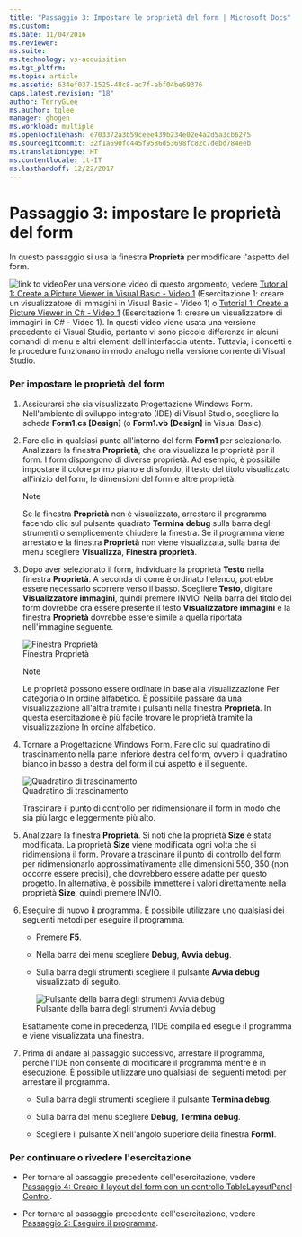 ```yaml
---
title: "Passaggio 3: Impostare le proprietà del form | Microsoft Docs"
ms.custom: 
ms.date: 11/04/2016
ms.reviewer: 
ms.suite: 
ms.technology: vs-acquisition
ms.tgt_pltfrm: 
ms.topic: article
ms.assetid: 634ef037-1525-48c8-ac7f-abf04be69376
caps.latest.revision: "18"
author: TerryGLee
ms.author: tglee
manager: ghogen
ms.workload: multiple
ms.openlocfilehash: e703372a3b59ceee439b234e02e4a2d5a3cb6275
ms.sourcegitcommit: 32f1a690fc445f9586d53698fc82c7debd784eeb
ms.translationtype: HT
ms.contentlocale: it-IT
ms.lasthandoff: 12/22/2017
---
```

# <a name="step-3-set-your-form-properties"></a>Passaggio 3: impostare le proprietà del form
In questo passaggio si usa la finestra **Proprietà** per modificare l'aspetto del form.  
  
 ![link to video](../data-tools/media/playvideo.gif "PlayVideo")Per una versione video di questo argomento, vedere [Tutorial 1: Create a Picture Viewer in Visual Basic - Video 1](http://go.microsoft.com/fwlink/?LinkId=205209) (Esercitazione 1: creare un visualizzatore di immagini in Visual Basic - Video 1) o [Tutorial 1: Create a Picture Viewer in C# - Video 1](http://go.microsoft.com/fwlink/?LinkId=205199) (Esercitazione 1: creare un visualizzatore di immagini in C# - Video 1). In questi video viene usata una versione precedente di Visual Studio, pertanto vi sono piccole differenze in alcuni comandi di menu e altri elementi dell'interfaccia utente. Tuttavia, i concetti e le procedure funzionano in modo analogo nella versione corrente di Visual Studio.  
  
### <a name="to-set-your-form-properties"></a>Per impostare le proprietà del form  
  
1.  Assicurarsi che sia visualizzato Progettazione Windows Form. Nell'ambiente di sviluppo integrato (IDE) di Visual Studio, scegliere la scheda **Form1.cs [Design]** (o **Form1.vb [Design]** in Visual Basic).  
  
2.  Fare clic in qualsiasi punto all'interno del form **Form1** per selezionarlo. Analizzare la finestra **Proprietà**, che ora visualizza le proprietà per il form. I form dispongono di diverse proprietà. Ad esempio, è possibile impostare il colore primo piano e di sfondo, il testo del titolo visualizzato all'inizio del form, le dimensioni del form e altre proprietà.  
  
    > [!NOTE]
    >  Se la finestra **Proprietà** non è visualizzata, arrestare il programma facendo clic sul pulsante quadrato **Termina debug** sulla barra degli strumenti o semplicemente chiudere la finestra. Se il programma viene arrestato e la finestra **Proprietà** non viene visualizzata, sulla barra dei menu scegliere **Visualizza**, **Finestra proprietà**.  
  
3.  Dopo aver selezionato il form, individuare la proprietà **Testo** nella finestra **Proprietà**. A seconda di come è ordinato l'elenco, potrebbe essere necessario scorrere verso il basso. Scegliere **Testo**, digitare **Visualizzatore immagini**, quindi premere INVIO.  Nella barra del titolo del form dovrebbe ora essere presente il testo **Visualizzatore immagini** e la finestra **Proprietà** dovrebbe essere simile a quella riportata nell'immagine seguente.  
  
     ![Finestra Proprietà](../ide/media/express_edittextproperty.png "Express_EditTextProperty")  
Finestra Proprietà  
  
    > [!NOTE]
    >  Le proprietà possono essere ordinate in base alla visualizzazione Per categoria o In ordine alfabetico. È possibile passare da una visualizzazione all'altra tramite i pulsanti nella finestra **Proprietà**. In questa esercitazione è più facile trovare le proprietà tramite la visualizzazione In ordine alfabetico.  
  
4.  Tornare a Progettazione Windows Form. Fare clic sul quadratino di trascinamento nella parte inferiore destra del form, ovvero il quadratino bianco in basso a destra del form il cui aspetto è il seguente.  
  
     ![Quadratino di trascinamento](../ide/media/express_bottomrt_drag.png "Express_BottomRT_Drag")  
Quadratino di trascinamento  
  
     Trascinare il punto di controllo per ridimensionare il form in modo che sia più largo e leggermente più alto.  
  
5.  Analizzare la finestra **Proprietà**. Si noti che la proprietà **Size** è stata modificata. La proprietà **Size** viene modificata ogni volta che si ridimensiona il form. Provare a trascinare il punto di controllo del form per ridimensionarlo approssimativamente alle dimensioni 550, 350 (non occorre essere precisi), che dovrebbero essere adatte per questo progetto. In alternativa, è possibile immettere i valori direttamente nella proprietà **Size**, quindi premere INVIO.  
  
6.  Eseguire di nuovo il programma. È possibile utilizzare uno qualsiasi dei seguenti metodi per eseguire il programma.  
  
    -   Premere **F5**.  
  
    -   Nella barra dei menu scegliere **Debug**, **Avvia debug**.  
  
    -   Sulla barra degli strumenti scegliere il pulsante **Avvia debug** visualizzato di seguito.  
  
         ![Pulsante della barra degli strumenti Avvia debug](../ide/media/express_icondebug.png "Express_IconDebug")  
Pulsante della barra degli strumenti Avvia debug  
  
     Esattamente come in precedenza, l'IDE compila ed esegue il programma e viene visualizzata una finestra.  
  
7.  Prima di andare al passaggio successivo, arrestare il programma, perché l'IDE non consente di modificare il programma mentre è in esecuzione. È possibile utilizzare uno qualsiasi dei seguenti metodi per arrestare il programma.  
  
    -   Sulla barra degli strumenti scegliere il pulsante **Termina debug**.  
  
    -   Sulla barra del menu scegliere **Debug**, **Termina debug**.  
  
    -   Scegliere il pulsante X nell'angolo superiore della finestra **Form1**.  
  
### <a name="to-continue-or-review"></a>Per continuare o rivedere l'esercitazione  
  
-   Per tornare al passaggio precedente dell'esercitazione, vedere [Passaggio 4: Creare il layout del form con un controllo TableLayoutPanel Control](../ide/step-4-lay-out-your-form-with-a-tablelayoutpanel-control.md).  
  
-   Per tornare al passaggio precedente dell'esercitazione, vedere [Passaggio 2: Eseguire il programma](../ide/step-2-run-your-program.md).